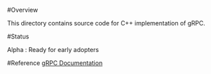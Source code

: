 
#Overview

This directory contains source code for C++ implementation of gRPC.

#Status

Alpha : Ready for early adopters

#Reference
[gRPC Documentation](https://github.com/grpc/grpc-common)

